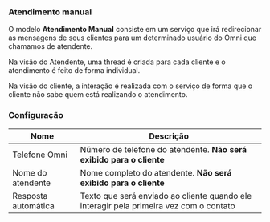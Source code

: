 ### Atendimento manual

O modelo **Atendimento Manual** consiste em um serviço que irá redirecionar as mensagens de seus clientes para um determinado usuário do Omni que chamamos de atendente.

Na visão do Atendente, uma thread é criada para cada cliente e o atendimento é feito de forma individual.

Na visão do cliente, a interação é realizada com o serviço de forma que o cliente não sabe quem está realizando o atendimento.

### Configuração

| Nome                | Descrição                                                                               |
|---------------------|-----------------------------------------------------------------------------------------|
| Telefone Omni       | Número de telefone do atendente. **Não será exibido para o cliente**                    |
| Nome do atendente   | Nome completo do atendente. **Não será exibido para o cliente**                         |
| Resposta automática | Texto que será enviado ao cliente quando ele  interagir pela primeira vez com o contato |
